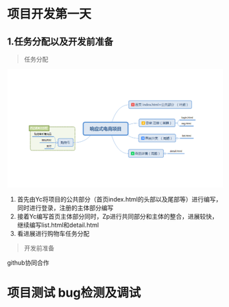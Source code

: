 # 项目开发第一天

## 1.任务分配以及开发前准备

> 任务分配


![任务分配](md-img/distribute.png)

1. 首先由Yc将项目的公共部分（首页index.html的头部以及尾部等）进行编写，同时进行登录，注册的主体部分编写
2. 接着Yc编写首页主体部分同时，Zp进行共同部分和主体的整合，进展较快，继续编写list.html和detail.html
3. 看进展进行购物车任务分配

> 开发前准备

github协同合作

# 项目测试 bug检测及调试


